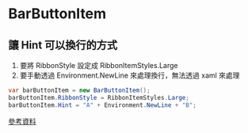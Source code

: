 # BarButtonItem

## 讓 Hint 可以換行的方式

1. 要將 RibbonStyle 設定成 RibbonItemStyles.Large
1. 要手動透過 Environment.NewLine 來處理換行，無法透過 xaml 來處理

```c#
var barButtonItem = new BarButtonItem();
barButtonItem.RibbonStyle = RibbonItemStyles.Large;
barButtonItem.Hint = "A" + Environment.NewLine + "B";
```

[參考資料](https://documentation.devexpress.com/WPF/DevExpress.Xpf.Bars.BarItem.SuperTip.property)